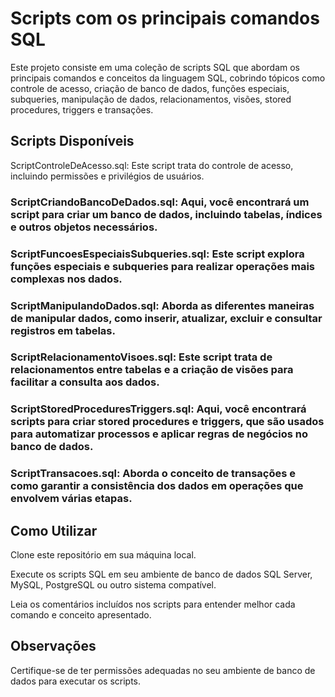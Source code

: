 # Scripts com os principais comandos SQL
Este projeto consiste em uma coleção de scripts SQL que abordam os principais comandos e conceitos da linguagem SQL, cobrindo tópicos como controle de acesso, criação de banco de dados, funções especiais, subqueries, manipulação de dados, relacionamentos, visões, stored procedures, triggers e transações.

## Scripts Disponíveis
ScriptControleDeAcesso.sql: Este script trata do controle de acesso, incluindo permissões e privilégios de usuários.

### ScriptCriandoBancoDeDados.sql: Aqui, você encontrará um script para criar um banco de dados, incluindo tabelas, índices e outros objetos necessários.

### ScriptFuncoesEspeciaisSubqueries.sql: Este script explora funções especiais e subqueries para realizar operações mais complexas nos dados.

### ScriptManipulandoDados.sql: Aborda as diferentes maneiras de manipular dados, como inserir, atualizar, excluir e consultar registros em tabelas.

### ScriptRelacionamentoVisoes.sql: Este script trata de relacionamentos entre tabelas e a criação de visões para facilitar a consulta aos dados.

### ScriptStoredProceduresTriggers.sql: Aqui, você encontrará scripts para criar stored procedures e triggers, que são usados para automatizar processos e aplicar regras de negócios no banco de dados.

### ScriptTransacoes.sql: Aborda o conceito de transações e como garantir a consistência dos dados em operações que envolvem várias etapas.

## Como Utilizar
Clone este repositório em sua máquina local.

Execute os scripts SQL em seu ambiente de banco de dados SQL Server, MySQL, PostgreSQL ou outro sistema compatível.

Leia os comentários incluídos nos scripts para entender melhor cada comando e conceito apresentado.

## Observações
Certifique-se de ter permissões adequadas no seu ambiente de banco de dados para executar os scripts.
